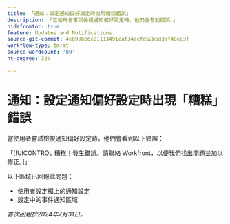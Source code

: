 ```yaml
---
title: 「通知：設定通知偏好設定時出現糟糕錯誤」
description: 「當使用者嘗試檢視通知偏好設定時，他們會看到錯誤。」
hidefromtoc: true
feature: Updates and Notifications
source-git-commit: 4e899660c21113491caf34ecfd52b6d3af48ec3f
workflow-type: tm+mt
source-wordcount: '80'
ht-degree: 32%

---
```



# 通知：設定通知偏好設定時出現「糟糕」錯誤

當使用者嘗試檢視通知偏好設定時，他們會看到以下錯誤：

「[!UICONTROL 糟糕！發生錯誤。請聯絡 Workfront，以便我們找出問題並加以修正。]」

以下區域已回報此問題：

* 使用者設定檔上的通知設定
* 設定中的事件通知區域

_首次回報於2024年7月31日。_
